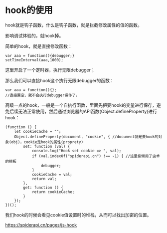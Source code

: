 # hook的使用

hook就是钩子函数，什么是钩子函数，就是拦截修改属性的值的函数。

影响调试体验的，就hook掉。

简单的hook，就是直接修改函数：

```
var aaa = function(){debugger;}
setTimeInterval(aaa,1000);
```

这里开启了一个定时器，执行无限debugger；

那么我们可以直接hook这个执行无限debugger的函数：

```
var aaa = function(){};
//直接置空，就不会执行debugger操作了。
```



高级一点的hook，一般是一个自执行函数，里面先把要hook的变量进行保存，避免后续无法正常使用，然后通过浏览器的API函数(Object.defineProperty)进行hook：

```
(function () {
    let cookieCache = "";
    Object.defineProperty(document, "cookie", { //document就是要hook的对象(obj)，cookie是hook的属性(proprety)
        set: function (val) {
            console.log("Hook set cookie => ", val);
            if (val.indexOf("spiderapi.cn") !== -1) { //这里偷懒用了虫术的模板
                debugger;
            }
            cookieCache = val;
            return val;
        },
        get: function () {
            return cookieCache;
        }
    });
})();
```

我们hook的时候会看见cookie值设置时的堆栈，从而可以找出加密的位置。



https://spiderapi.cn/pages/js-hook
